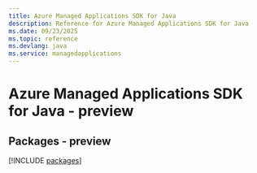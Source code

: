 ```yaml
---
title: Azure Managed Applications SDK for Java
description: Reference for Azure Managed Applications SDK for Java
ms.date: 09/23/2025
ms.topic: reference
ms.devlang: java
ms.service: managedapplications
---
```

# Azure Managed Applications SDK for Java - preview
## Packages - preview
[!INCLUDE [packages](managed-applications-index.md)]